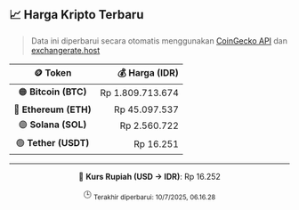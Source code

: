 

<!-- HARGA_KRIPTO -->
## 📈 Harga Kripto Terbaru

> Data ini diperbarui secara otomatis menggunakan [CoinGecko API](https://www.coingecko.com/) dan [exchangerate.host](https://exchangerate.host/)

<div align="center">

| 🪙 Token | 💰 Harga (IDR) |
|:------:|---------------:|
| 🟠 **Bitcoin (BTC)**   | Rp 1.809.713.674 |
| 🔵 **Ethereum (ETH)**  | Rp 45.097.537 |
| 🟣 **Solana (SOL)**    | Rp 2.560.722 |
| 🟢 **Tether (USDT)**   | Rp 16.251 |

---

💱 **Kurs Rupiah (USD → IDR)**: Rp 16.252

🕒 <sub>Terakhir diperbarui: 10/7/2025, 06.16.28</sub>

</div>
<!-- /HARGA_KRIPTO -->